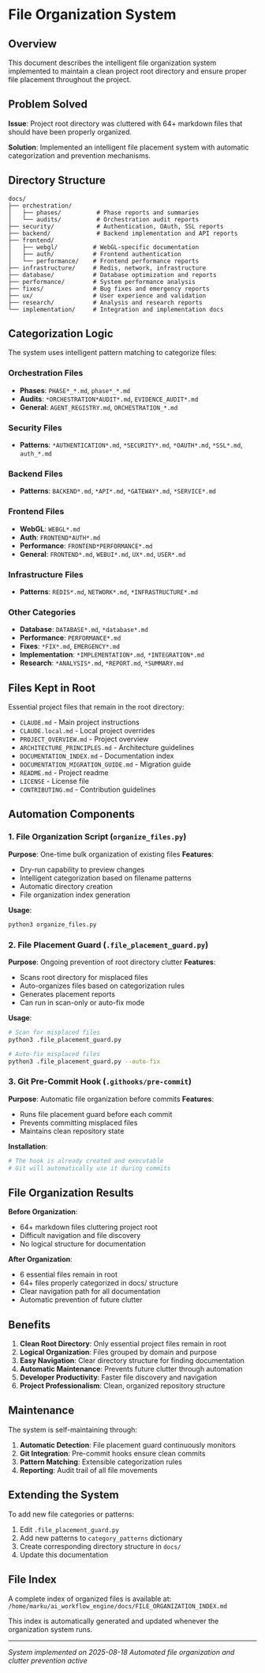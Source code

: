 # File Organization System

## Overview

This document describes the intelligent file organization system implemented to maintain a clean project root directory and ensure proper file placement throughout the project.

## Problem Solved

**Issue**: Project root directory was cluttered with 64+ markdown files that should have been properly organized.

**Solution**: Implemented an intelligent file placement system with automatic categorization and prevention mechanisms.

## Directory Structure

```
docs/
├── orchestration/
│   ├── phases/          # Phase reports and summaries
│   └── audits/          # Orchestration audit reports
├── security/            # Authentication, OAuth, SSL reports
├── backend/             # Backend implementation and API reports
├── frontend/
│   ├── webgl/          # WebGL-specific documentation
│   ├── auth/           # Frontend authentication
│   └── performance/    # Frontend performance reports
├── infrastructure/     # Redis, network, infrastructure
├── database/           # Database optimization and reports
├── performance/        # System performance analysis
├── fixes/              # Bug fixes and emergency reports
├── ux/                 # User experience and validation
├── research/           # Analysis and research reports
└── implementation/     # Integration and implementation docs
```

## Categorization Logic

The system uses intelligent pattern matching to categorize files:

### Orchestration Files
- **Phases**: `PHASE*_*.md`, `phase*_*.md`
- **Audits**: `*ORCHESTRATION*AUDIT*.md`, `EVIDENCE_AUDIT*.md`
- **General**: `AGENT_REGISTRY.md`, `ORCHESTRATION_*.md`

### Security Files
- **Patterns**: `*AUTHENTICATION*.md`, `*SECURITY*.md`, `*OAUTH*.md`, `*SSL*.md`, `auth_*.md`

### Backend Files
- **Patterns**: `BACKEND*.md`, `*API*.md`, `*GATEWAY*.md`, `*SERVICE*.md`

### Frontend Files
- **WebGL**: `WEBGL*.md`
- **Auth**: `FRONTEND*AUTH*.md`
- **Performance**: `FRONTEND*PERFORMANCE*.md`
- **General**: `FRONTEND*.md`, `WEBUI*.md`, `UX*.md`, `USER*.md`

### Infrastructure Files
- **Patterns**: `REDIS*.md`, `NETWORK*.md`, `*INFRASTRUCTURE*.md`

### Other Categories
- **Database**: `DATABASE*.md`, `*database*.md`
- **Performance**: `PERFORMANCE*.md`
- **Fixes**: `*FIX*.md`, `EMERGENCY*.md`
- **Implementation**: `*IMPLEMENTATION*.md`, `*INTEGRATION*.md`
- **Research**: `*ANALYSIS*.md`, `*REPORT.md`, `*SUMMARY.md`

## Files Kept in Root

Essential project files that remain in the root directory:

- `CLAUDE.md` - Main project instructions
- `CLAUDE.local.md` - Local project overrides  
- `PROJECT_OVERVIEW.md` - Project overview
- `ARCHITECTURE_PRINCIPLES.md` - Architecture guidelines
- `DOCUMENTATION_INDEX.md` - Documentation index
- `DOCUMENTATION_MIGRATION_GUIDE.md` - Migration guide
- `README.md` - Project readme
- `LICENSE` - License file
- `CONTRIBUTING.md` - Contribution guidelines

## Automation Components

### 1. File Organization Script (`organize_files.py`)

**Purpose**: One-time bulk organization of existing files
**Features**:
- Dry-run capability to preview changes
- Intelligent categorization based on filename patterns
- Automatic directory creation
- File organization index generation

**Usage**:
```bash
python3 organize_files.py
```

### 2. File Placement Guard (`.file_placement_guard.py`)

**Purpose**: Ongoing prevention of root directory clutter
**Features**:
- Scans root directory for misplaced files
- Auto-organizes files based on categorization rules
- Generates placement reports
- Can run in scan-only or auto-fix mode

**Usage**:
```bash
# Scan for misplaced files
python3 .file_placement_guard.py

# Auto-fix misplaced files
python3 .file_placement_guard.py --auto-fix
```

### 3. Git Pre-Commit Hook (`.githooks/pre-commit`)

**Purpose**: Automatic file organization before commits
**Features**:
- Runs file placement guard before each commit
- Prevents committing misplaced files
- Maintains clean repository state

**Installation**:
```bash
# The hook is already created and executable
# Git will automatically use it during commits
```

## File Organization Results

**Before Organization**:
- 64+ markdown files cluttering project root
- Difficult navigation and file discovery
- No logical structure for documentation

**After Organization**:
- 6 essential files remain in root
- 64+ files properly categorized in docs/ structure
- Clear navigation path for all documentation
- Automatic prevention of future clutter

## Benefits

1. **Clean Root Directory**: Only essential project files remain in root
2. **Logical Organization**: Files grouped by domain and purpose
3. **Easy Navigation**: Clear directory structure for finding documentation
4. **Automatic Maintenance**: Prevents future clutter through automation
5. **Developer Productivity**: Faster file discovery and navigation
6. **Project Professionalism**: Clean, organized repository structure

## Maintenance

The system is self-maintaining through:

1. **Automatic Detection**: File placement guard continuously monitors
2. **Git Integration**: Pre-commit hooks ensure clean commits
3. **Pattern Matching**: Extensible categorization rules
4. **Reporting**: Audit trail of all file movements

## Extending the System

To add new file categories or patterns:

1. Edit `.file_placement_guard.py`
2. Add new patterns to `category_patterns` dictionary
3. Create corresponding directory structure in `docs/`
4. Update this documentation

## File Index

A complete index of organized files is available at:
`/home/marku/ai_workflow_engine/docs/FILE_ORGANIZATION_INDEX.md`

This index is automatically generated and updated whenever the organization system runs.

---

*System implemented on 2025-08-18*
*Automated file organization and clutter prevention active*